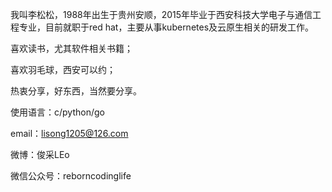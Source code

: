 我叫李松松，1988年出生于贵州安顺，2015年毕业于西安科技大学电子与通信工程专业，目前就职于red hat，主要从事kubernetes及云原生相关的研发工作。

喜欢读书，尤其软件相关书籍；

喜欢羽毛球，西安可以约；

热衷分享，好东西，当然要分享。

使用语言：c/python/go

email：lisong1205@126.com

微博：俊采LEo

微信公众号：reborncodinglife
